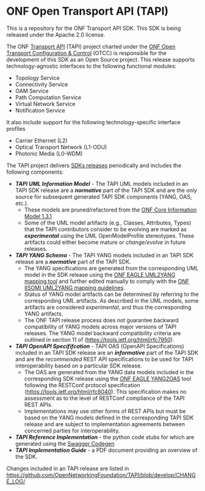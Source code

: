 # ONF Open Transport API (TAPI)
This is a repository for the ONF Transport API SDK. This SDK is being released under the Apache 2.0 license.

The ONF [Transport API](https://wiki.opennetworking.org/display/OTCC/TAPI) (TAPI) project charted under the [ONF Open Transport Configuration & Control](https://www.opennetworking.org/projects/open-transport/) (OTCC) is responsible for the development of this SDK as an Open Source project. This release supports technology-agnostic interfaces to the following functional modules:
- Topology Service
- Connectivity Service
- OAM Service
- Path Computation Service
- Virtual Network Service
- Notification Service

It also include support for the following technology-specific interface profiles
- Carrier Ethernet (L2)
- Optical Transport Network (L1-ODU)
- Photonic Media (L0-WDM)

The TAPI project delivers [SDKs releases](https://github.com/OpenNetworkingFoundation/TAPI/releases) periodically and includes the following components:
- ***TAPI UML Information Model*** - The TAPI UML models included in an TAPI SDK release are a **_normative_** part of the TAPI SDK and are the only source for subsequent generated TAPI SDK components (YANG, OAS, etc.).
  -  These models are pruned/refactored from the [ONF Core Information Model 1.3.1](https://3vf60mmveq1g8vzn48q2o71a-wpengine.netdna-ssl.com/wp-content/uploads/2018/01/TR-512_v1.3.1_OnfCoreIm-info.zip) 
   - Some of the UML model artifacts (e.g., Classes, Attributes, Types) that the TAPI contributors consider to be evolving are marked as ***experimental*** using the UML OpenModelProfile stereotypes.  These artifacts could either become mature or *change/evolve* in future releases.
- ***TAPI YANG Schema*** - The TAPI YANG models included in an TAPI SDK release are a ***normative*** part of the TAPI SDK.
   - The YANG specifications are generated from the corresponding UML model in the SDK release using the [ONF EAGLE UML2YANG mapping tool](https://github.com/OpenNetworkingFoundation/EagleUmlYang) and further edited manually to comply with the [ONF IISOMI UML2YANG mapping guidelines](https://wiki.opennetworking.org/display/OIMT/UML+-+YANG+Guidelines). 
   - Status of YANG model artifacts can be determined by referring to the corresponding UML artifacts.  As described in the UML models, some artifacts are considered *experimental*, and thus the corresponding YANG artifacts.
   - The ONF TAPI release process does not guarantee backward compatibility of YANG models across major versions of TAPI releases.  The YANG model backward compatibility criteria are outlined in section 11 of (https://tools.ietf.org/html/rfc7950).
- ***TAPI OpenAPI Specififcation*** - TAPI OAS (OpenAPI Specifications) included in an TAPI SDK release are an ***informative*** part of the TAPI SDK and are the _recommended_ REST API specifications to be used for TAPI interoperability based on a particular SDK release.
   - The OAS are generated from the YANG data models included in the corresponding SDK release using the [ONF EAGLE YANG2OAS](https://github.com/OpenNetworkingFoundation/EagleYangOpenAPI) tool following the RESTConf protocol specification (https://tools.ietf.org/html/rfc8040).  This specification makes no assessment as to the level of RESTConf compliance of the TAPI REST APIs.
   - Implementations may use other forms of REST APIs but must be based on the YANG models defined in the corresponding TAPI SDK release and are subject to implementation agreements between concerned parties for interoperability.
- ***TAPI Reference Implementation*** - the python code stubs for which are generated using the [Swagger Codegen](https://swagger.io/tools/swagger-codegen/)
- ***TAPI Implementation Guide*** - a PDF document providing an overview of the SDK.

Changes included in an TAPI release are listed in https://github.com/OpenNetworkingFoundation/TAPI/blob/develop/CHANGE_LOG/
